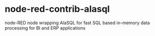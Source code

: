 # node-red-contrib-alasql
node-RED node wrapping AlaSQL for fast SQL based in-memory data processing for BI and ERP applications
